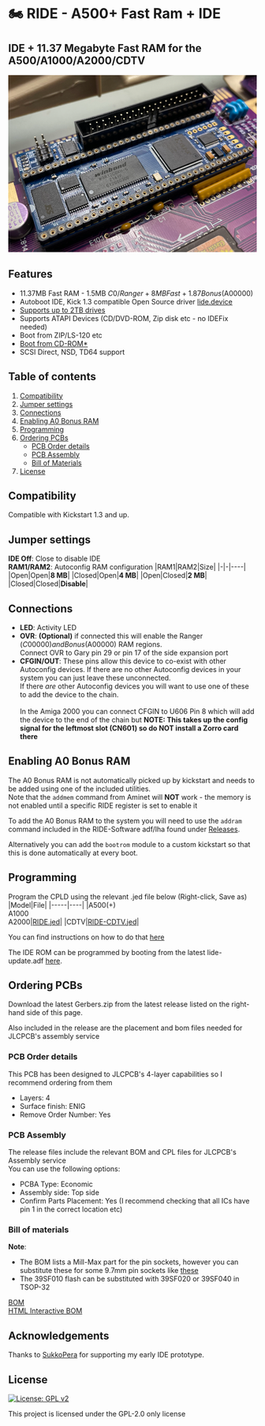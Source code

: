 # 🏍 RIDE - A500+ Fast Ram + IDE
## IDE + 11.37 Megabyte Fast RAM for the A500/A1000/A2000/CDTV
![PCB](Docs/RIDE.png?raw=True)

## Features
- 11.37MB Fast RAM - 1.5MB $C0/Ranger + 8MB Fast + 1.87 Bonus ($A00000)
- Autoboot IDE, Kick 1.3 compatible Open Source driver [lide.device](https://github.com/LIV2/lide.device)
- [Supports up to 2TB drives](https://github.com/LIV2/lide.device/#large-drive-4gb-support)
- Supports ATAPI Devices (CD/DVD-ROM, Zip disk etc - no IDEFix needed)
- Boot from ZIP/LS-120 etc
- [Boot from CD-ROM*](https://github.com/LIV2/lide.device/#boot-from-cdrom)
- SCSI Direct, NSD, TD64 support

## Table of contents
1. [Compatibility](#compatibility)
2. [Jumper settings](#jumper-settings)
3. [Connections](#connections)
4. [Enabling A0 Bonus RAM](#enabling-a0-bonus-ram)
5. [Programming](#programming)
6. [Ordering PCBs](#ordering-pcbs)
    * [PCB Order details](#pcb-order-details)
    * [PCB Assembly](#pcb-assembly)
    * [Bill of Materials](#bill-of-materials)
7. [License](#license)

## Compatibility

Compatible with Kickstart 1.3 and up.

## Jumper settings

**IDE Off**: Close to disable IDE  
**RAM1/RAM2**: Autoconfig RAM configuration
|RAM1|RAM2|Size|
|-|-|----|
|Open|Open|**8 MB**|
|Closed|Open|**4 MB**|
|Open|Closed|**2 MB**|
|Closed|Closed|**Disable**|

## Connections
* **LED**: Activity LED  
* **OVR**: **(Optional)** if connected this will enable the Ranger ($C00000) and Bonus ($A00000) RAM regions.  
Connect OVR to Gary pin 29 or pin 17 of the side expansion port  
* **CFGIN/OUT**: These pins allow this device to co-exist with other Autoconfig devices.
If there are no other Autoconfig devices in your system you can just leave these unconnected.  
If there *are* other Autoconfig devices you will want to use one of these to add the device to the chain.<br /><br />
In the Amiga 2000 you can connect CFGIN to U606 Pin 8 which will add the device to the end of the chain but **NOTE: This takes up the config signal for the leftmost slot (CN601) so do NOT install a Zorro card there**

## Enabling A0 Bonus RAM
The A0 Bonus RAM is not automatically picked up by kickstart and needs to be added using one of the included utilities.  
Note that the `addmem` command from Aminet will **NOT** work - the memory is not enabled until a specific RIDE register is set to enable it

To add the A0 Bonus RAM to the system you will need to use the `addram` command included in the RIDE-Software adf/lha found under [Releases](https://github.com/LIV2/RIDE/releases/latest).

Alternatively you can add the `bootrom` module to a custom kickstart so that this is done automatically at every boot.

## Programming

Program the CPLD using the relevant .jed file below (Right-click, Save as)
|Model|File|
|-----|----|
|A500(+)<br />A1000<br />A2000|[RIDE.jed](https://github.com/LIV2/RIDE/raw/master/Binary/RIDE.jed)|
|CDTV|[RIDE-CDTV.jed](https://github.com/LIV2/RIDE/raw/master/Binary/RIDE-CDTV.jed)|

You can find instructions on how to do that [here](https://linuxjedi.co.uk/2020/12/01/programming-xilinx-jtag-from-a-raspberry-pi/)

The IDE ROM can be programmed by booting from the latest lide-update.adf [here](https://github.com/LIV2/LIDE.device/releases/latest).


## Ordering PCBs

Download the latest Gerbers.zip from the latest release listed on the right-hand side of this page.

Also included in the release are the placement and bom files needed for JLCPCB's assembly service

### PCB Order details
This PCB has been designed to JLCPCB's 4-layer capabilities so I recommend ordering from them

* Layers: 4
* Surface finish: ENIG
* Remove Order Number: Yes

### PCB Assembly
The release files include the relevant BOM and CPL files for JLCPCB's Assembly service  
You can use the following options:  
* PCBA Type: Economic
* Assembly side: Top side
* Confirm Parts Placement: Yes (I recommend checking that all ICs have pin 1 in the correct location etc)

### Bill of materials
**Note**:
* The BOM lists a Mill-Max part for the pin sockets, however you can substitute these for some 9.7mm pin sockets like [these](https://www.aliexpress.com/item/33019740866.html?spm=a2g0o.productlist.similar_items.43.4ce068b4xz903H&utparam-url=scene%3Aimage_search%7Cquery_from%3Adetail_bigimg&pdp_npi=4%40dis%21NZD%2116.79%217.71%21%21%219.24%214.24%21%402101c67a17357902339972308e0382%2167156399241%21sea%21NZ%210%21ABX)  
* The 39SF010 flash can be substituted with 39SF020 or 39SF040 in TSOP-32

[BOM](https://html-preview.github.io/?url=https://github.com/LIV2/RIDE/blob/master/Docs/RIDE_bom.html)  
[HTML Interactive BOM](https://html-preview.github.io/?url=https://github.com/LIV2/RIDE/blob/master/Docs/RIDE-ibom.html)

## Acknowledgements
Thanks to [SukkoPera](https://github.com/SukkoPera) for supporting my early IDE prototype.

## License
[![License: GPL v2](https://img.shields.io/badge/License-GPL_v2-blue.svg)](https://www.gnu.org/licenses/old-licenses/gpl-2.0.en.html)

This project is licensed under the GPL-2.0 only license